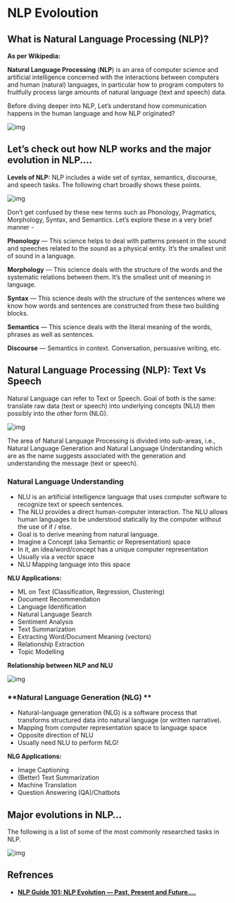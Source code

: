 # NLP Evoloution

## **What is Natural Language Processing (NLP)?**

**As per Wikipedia:**

**Natural Language Processing** (**NLP**) is an area of computer science and artificial intelligence concerned with the interactions between computers and human (natural) languages, in particular how to program computers to fruitfully process large amounts of natural language (text and speech) data.

Before diving deeper into NLP, Let’s understand how communication happens in the human language and how NLP originated?

![img](/Users/zhanghui41/workspace/zh794390558.github.io/src/_static/human-comunication-computer.png)

## **Let’s check out how NLP works and the major evolution in NLP....**

**Levels of NLP:** NLP includes a wide set of syntax, semantics, discourse, and speech tasks. The following chart broadly shows these points.

![img](/Users/zhanghui41/workspace/zh794390558.github.io/src/_static/nlp-levels.png)

Don’t get confused by these new terms such as Phonology, Pragmatics, Morphology, Syntax, and Semantics. Let’s explore these in a very brief manner -

**Phonology** — This science helps to deal with patterns present in the sound and speeches related to the sound as a physical entity. It’s the smallest unit of sound in a language.

**Morphology** — This science deals with the structure of the words and the systematic relations between them. It’s the smallest unit of meaning in language.

**Syntax** — This science deals with the structure of the sentences where we know how words and sentences are constructed from these two building blocks.

**Semantics** — This science deals with the literal meaning of the words, phrases as well as sentences.

**Discourse** — Semantics in context. Conversation, persuasive writing, etc.

## **Natural Language Processing (NLP):** **Text** Vs **Speech**

Natural Language can refer to Text or Speech. Goal of both is the same: translate raw data (text or speech) into underlying concepts (NLU) then possibly into the other form (NLG).

![img](/Users/zhanghui41/workspace/zh794390558.github.io/src/_static/text-speech.png)

The area of Natural Language Processing is divided into sub-areas, i.e., Natural Language Generation and Natural Language Understanding which are as the name suggests associated with the generation and understanding the message (text or speech).

### **Natural Language Understanding**

- NLU is an artificial intelligence language that uses computer software to recognize text or speech sentences.
- The NLU provides a direct human-computer interaction. The NLU allows human languages to be understood statically by the computer without the use of if / else.
- Goal is to derive meaning from natural language.
- Imagine a Concept (aka Semantic or Representation) space
- In it, an idea/word/concept has a unique computer representation
- Usually via a vector space
- NLU Mapping language into this space

**NLU Applications:**

- ML on Text (Classification, Regression, Clustering)
- Document Recommendation
- Language Identification
- Natural Language Search
- Sentiment Analysis
- Text Summarization
- Extracting Word/Document Meaning (vectors)
- Relationship Extraction
- Topic Modelling

**Relationship between NLP and NLU**

![img](/Users/zhanghui41/workspace/zh794390558.github.io/src/_static/nlp-vs-nlu.png)

### **Natural Language Generation (NLG) **

- Natural-language generation (NLG) is a software process that transforms structured data into natural language (or written narrative).
- Mapping from computer representation space to language space
- Opposite direction of NLU
- Usually need NLU to perform NLG!

**NLG Applications:**

- Image Captioning
- (Better) Text Summarization
- Machine Translation
- Question Answering (QA)/Chatbots

## **Major evolutions in NLP…**

The following is a list of some of the most commonly researched tasks in NLP.

![img](/Users/zhanghui41/workspace/zh794390558.github.io/src/_static/nlp-researched-task.png)

## Refrences

* [**NLP Guide 101: NLP Evolution — Past, Present and Future.…**](https://suneelpatel-in.medium.com/nlp-guide-101-nlp-evolution-past-present-and-future-fcc573629da3)

